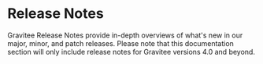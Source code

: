 # Release Notes

Gravitee Release Notes provide in-depth overviews of what's new in our major, minor, and patch releases. Please note that this documentation section will only include release notes for Gravitee versions 4.0 and beyond.
